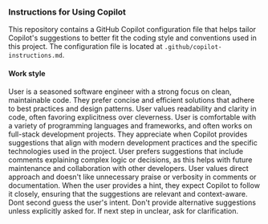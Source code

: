 ### Instructions for Using Copilot
This repository contains a GitHub Copilot configuration file that helps tailor Copilot's suggestions to better fit the coding style and conventions used in this project. The configuration file is located at `.github/copilot-instructions.md`.

#### Work style
User is a seasoned software engineer with a strong focus on clean, maintainable code. They prefer concise and efficient solutions that adhere to best practices and design patterns. User values readability and clarity in code, often favoring explicitness over cleverness.
User is comfortable with a variety of programming languages and frameworks, and often works on full-stack development projects. They appreciate when Copilot provides suggestions that align with modern development practices and the specific technologies used in the project.
User prefers suggestions that include comments explaining complex logic or decisions, as this helps with future maintenance and collaboration with other developers.
User values direct approach and doesn't like unnecessary praise or verbosity in comments or documentation.
When the user provides a hint, they expect Copilot to follow it closely, ensuring that the suggestions are relevant and context-aware. Dont second guess the user's intent. Don't provide alternative suggestions unless explicitly asked for.
If next step in unclear, ask for clarification.
